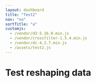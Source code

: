 ```yaml
---
layout: dashboard
title: "Test2"
nav: "no"
sortTitle: "a"
customjs:
  - /vendor/d3-5.16.0.min.js
  - /vendor/crossfilter-1.5.4.min.js
  - /vendor/dc-4.2.7.min.js
  - /assets/test2.js
---
```


<div class="banner">
  <div class="container-fluid">
  	<div class="header">
  	 	  	<div class="title">
  					<h1>Test reshaping data</h1>
  				</div>
  	</div>
  </div>
</div>


<!-- DATA -->
<div class="container-fluid dashboard">

  <pre id="output"></pre>

</div>
